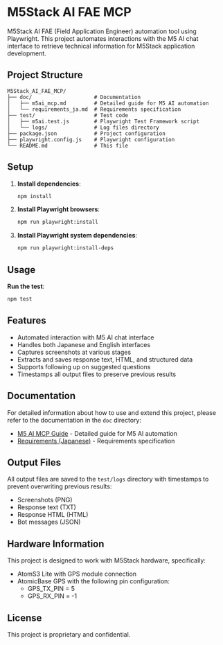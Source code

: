 # M5Stack AI FAE MCP

M5Stack AI FAE (Field Application Engineer) automation tool using Playwright. This project automates interactions with the M5 AI chat interface to retrieve technical information for M5Stack application development.

## Project Structure

```
M5Stack_AI_FAE_MCP/
├── doc/                    # Documentation
│   ├── m5ai_mcp.md         # Detailed guide for M5 AI automation
│   └── requirements_ja.md  # Requirements specification
├── test/                   # Test code
│   ├── m5ai.test.js        # Playwright Test Framework script
│   └── logs/               # Log files directory
├── package.json            # Project configuration
├── playwright.config.js    # Playwright configuration
└── README.md               # This file
```

## Setup

1. **Install dependencies**:
   ```bash
   npm install
   ```

2. **Install Playwright browsers**:
   ```bash
   npm run playwright:install
   ```

3. **Install Playwright system dependencies**:
   ```bash
   npm run playwright:install-deps
   ```

## Usage

**Run the test**:
```bash
npm test
```

## Features

- Automated interaction with M5 AI chat interface
- Handles both Japanese and English interfaces
- Captures screenshots at various stages
- Extracts and saves response text, HTML, and structured data
- Supports following up on suggested questions
- Timestamps all output files to preserve previous results

## Documentation

For detailed information about how to use and extend this project, please refer to the documentation in the `doc` directory:

- [M5 AI MCP Guide](doc/m5ai_mcp.md) - Detailed guide for M5 AI automation
- [Requirements (Japanese)](doc/requirements_ja.md) - Requirements specification

## Output Files

All output files are saved to the `test/logs` directory with timestamps to prevent overwriting previous results:

- Screenshots (PNG)
- Response text (TXT)
- Response HTML (HTML)
- Bot messages (JSON)

## Hardware Information

This project is designed to work with M5Stack hardware, specifically:
- AtomS3 Lite with GPS module connection
- AtomicBase GPS with the following pin configuration:
  - GPS_TX_PIN = 5
  - GPS_RX_PIN = -1

## License

This project is proprietary and confidential.
